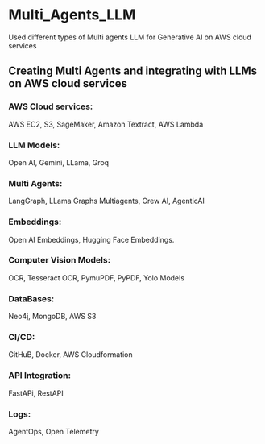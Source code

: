 # Multi_Agents_LLM
Used different types of Multi agents LLM for Generative AI on AWS cloud services

## Creating Multi Agents and integrating with LLMs on AWS cloud services
### AWS Cloud services: 
AWS EC2, S3, SageMaker, Amazon Textract, AWS Lambda

### LLM Models: 
Open AI, Gemini, LLama, Groq

### Multi Agents: 
LangGraph, LLama Graphs Multiagents, Crew AI, AgenticAI

### Embeddings: 
Open AI Embeddings, Hugging Face Embeddings.

### Computer Vision Models: 
OCR, Tesseract OCR, PymuPDF, PyPDF, Yolo Models

### DataBases: 
Neo4j, MongoDB, AWS S3

### CI/CD: 
GitHuB, Docker, AWS Cloudformation

### API Integration: 
FastAPi, RestAPI

### Logs: 
AgentOps, Open Telemetry

